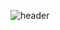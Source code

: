![header](https://capsule-render.vercel.app/api?type=soft&color=auto&height=300&section=header&text=jieun%20Song&fontSize=90)


